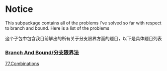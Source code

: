 # Notice
This subpackage contains all of the problems I've solved so far with respect to branch and bound. Here is a list of the problems

这个子包中包含我目前解出的所有关于分支限界方面的题目，以下是具体题目列表

### [Branch And Bound/分支限界法](https://github.com/cartoonYu/LeetCodeSolution/blob/master/Solution/src/BranchAndBound)
[77.Combinations](https://github.com/cartoonYu/LeetCodeSolution/blob/master/Solution/src/BranchAndBound/Solution77.java)